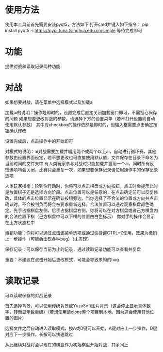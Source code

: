 # 使用方法
使用本工具前首先需要安装pyqt5，方法如下
打开cmd并键入如下指令：
pip install pyqt5 -i https://pypi.tuna.tsinghua.edu.cn/simple
等待完成即可
# 功能
提供对战和读取记录两种功能
# 对战
如果想要对战，请在菜单中选择模式以及加载ai

加载ai的说明：操作是即时的，设置完成后直接关闭加载窗口即可，不需担心保存的问题
如果想要更改对战的参数，请选择下方的设置菜单（若不打开设置则自动使用默认参数）
其中对checkbox的操作依然是即时的，但输入框需要点击确定按钮确认修改

设置完成后，点击操作中的开始即可

对模式的说明：ai对战需要加载并启用两个或两个以上ai，自动进行循环赛，其他参数由设置界面设定，若不想更改也可直接使用默认值，文件保存在目录下命名为当前时间的文件夹中
有人类玩家参与对战时只能加载并启用一个ai，同时所有反馈选项均会关闭，比赛只会重复一次，如果想要保存记录请使用操作中的保存记录选项

人类玩家指南：轮到你行动时，你将可以点击棋盘或方向按钮。点击时会提示此时是放置棋子还是选择方向阶段。点击位置可以是任意的，在点击确定前可以反复修改，具体的点击位置显示在确认按钮旁边。当你选择了不合法的位置或方向并点击确认时，不会被判负而将会被要求重新选择。合法位置可以通过观察棋盘颜色确定。先手占据棋盘左侧，后手占据棋盘右侧，你将可以在对方棋盘或者己方棋盘内的合法位置下棋（己方棋盘中可以下棋的位置由白色标示）
你对手的操作会显示在上方状态栏中

撤销功能：你将可以通过点击该菜单选项或通过快捷键CTRL+Z使用，效果为撤销上一步操作（可能会出现各种bug）（未实现）

保存记录：可以保存当前为止的记录，通过读取记录功能可以查看并复盘

重要：不建议在点击开始后更改模式，可能会导致未知的bug
# 读取记录
可以读取保存的对战记录

首先选择背景，可以使用传统背景或YuzuSoft图片背景（这会停止显示具体数字，转而显示数量级）（若想使用请clone整个项目到本地，因为这会使用其他位置的图片）

选择文件之后自动进入读取模式，按A或D键可以开始，A键对应上一步操作，D键对应下一步操作，长按可以快速跳过

从此继续对战将会以现在的棋盘作为初始棋盘开始对战，其余同上
